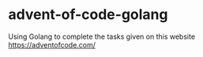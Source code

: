 # advent-of-code-golang

Using Golang to complete the tasks given on this website https://adventofcode.com/
